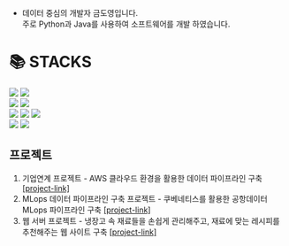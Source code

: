 - 데이터 중심의 개발자 금도영입니다.  
주로 Python과 Java를 사용하여 소프트웨어를 개발 하였습니다.

<div align=left><h1>📚 STACKS</h1></div>

<div style="text-align: left;">
  <img src="https://img.shields.io/badge/java-007396?style=for-the-badge&logo=java&logoColor=white"> 
  <img src="https://img.shields.io/badge/python-3776AB?style=for-the-badge&logo=python&logoColor=white"> 
  <br>
  
   
  <img src="https://img.shields.io/badge/mysql-4479A1?style=for-the-badge&logo=mysql&logoColor=white">
  <img src="https://img.shields.io/badge/postgresql-4169E1?style=for-the-badge&logo=mysql&logoColor=white">
  <br>
  
  <img src="https://img.shields.io/badge/spring-6DB33F?style=for-the-badge&logo=spring&logoColor=white">
  <img src="https://img.shields.io/badge/springboot-6DB33F?style=for-the-badge&logo=springboot&logoColor=white">
  <img src="https://img.shields.io/badge/flask-000000?style=for-the-badge&logo=flask&logoColor=white">
  <br>

  <img src="https://img.shields.io/badge/amazonaws-232F3E?style=for-the-badge&logo=amazonaws&logoColor=white"> 
  <img src="https://img.shields.io/badge/git-F05032?style=for-the-badge&logo=git&logoColor=white">
  <br>
</div>


## 프로젝트

1. 기업연계 프로젝트 - AWS 클라우드 환경을 활용한 데이터 파이프라인 구축 [[project-link]](https://github.com/kclown0/aws-emr-project)
2. MLops 데이터 파이프라인 구축 프로젝트 -  쿠베네티스를 활용한 공항데이터 MLops 파이프라인 구축 [[project-link]](https://github.com/kclown0/k8s_project)
3. 웹 서버 프로젝트 - 냉장고 속 재료들을 손쉽게 관리해주고, 재료에 맞는 레시피를 추천해주는 웹 사이트 구축 [[project-link]](https://github.com/kclown0/seb39_main_002)

<!--
**kclown0/kclown0** is a ✨ _special_ ✨ repository because its `README.md` (this file) appears on your GitHub profile.

Here are some ideas to get you started:

- 🔭 I’m currently working on ...
- 🌱 I’m currently learning ...
- 👯 I’m looking to collaborate on ...
- 🤔 I’m looking for help with ...
- 💬 Ask me about ...
- 📫 How to reach me: ...
- 😄 Pronouns: ...
- ⚡ Fun fact: ...
-->
